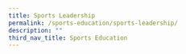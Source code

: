 ```yaml
---
title: Sports Leadership
permalink: /sports-education/sports-leadership/
description: ""
third_nav_title: Sports Education
---
```

